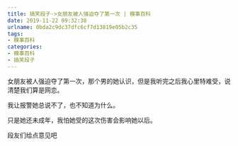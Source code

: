 ```yaml
---
title: 搞笑段子->女朋友被人强迫夺了第一次 | 糗事百科
date: 2019-11-22 09:32:38
urlname: 0bda2c9dc37dfc6cf7d13819e05b2c35
tags: 
- 糗事百科
categories:
- 糗事百科
- 搞笑段子
---
```

女朋友被人强迫夺了第一次，那个男的她认识，但是我听完之后我心里特难受，说清楚我们算是网恋。

我让报警她总说不了，也不知道为什么。

只是她还未成年，我怕她受的这次伤害会影响她以后。

段友们给点意见吧


